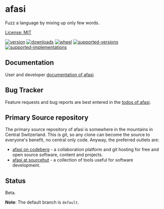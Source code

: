 # afasi

Fuzz a language by mixing up only few words.

[License: MIT](https://git.sr.ht/~sthagen/afasi/tree/default/item/LICENSE)

[![version](https://img.shields.io/pypi/v/afasi.svg?style=flat)](https://pypi.python.org/pypi/afasi/)
[![downloads](https://pepy.tech/badge/afasi/month)](https://pepy.tech/project/afasi)
[![wheel](https://img.shields.io/pypi/wheel/afasi.svg?style=flat)](https://pypi.python.org/pypi/afasi/)
[![supported-versions](https://img.shields.io/pypi/pyversions/afasi.svg?style=flat)](https://pypi.python.org/pypi/afasi/)
[![supported-implementations](https://img.shields.io/pypi/implementation/afasi.svg?style=flat)](https://pypi.python.org/pypi/afasi/)

## Documentation

User and developer [documentation of afasi](https://codes.dilettant.life/docs/afasi).

## Bug Tracker

Feature requests and bug reports are best entered in the [todos of afasi](https://todo.sr.ht/~sthagen/afasi).

## Primary Source repository

The primary source repository of afasi is somewhere in the mountains in Central Switzerland.
This is git, so any clone can become the source to everyone's benefit, no central only code.
Anyway, the preferred outlets are:

* [afasi on codeberg](https://codeberg.org/sthagen/afasi) - a collaboration platform and git hosting for free and open source software, content and projects.
* [afasi at sourcehut](https://git.sr.ht/~sthagen/afasi) - a collection of tools useful for software development.

## Status

Beta.

**Note**: The default branch is `default`.
